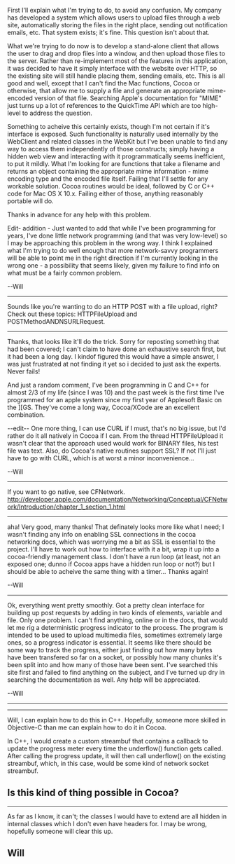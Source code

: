 

First I'll explain what I'm trying to do, to avoid any confusion. My company has developed a system which allows users to upload files through a web site, automatically storing the files in the right place, sending out notification emails, etc. That system exists; it's fine. This question isn't about that. 

What we're trying to do now is to develop a stand-alone client that allows the user to drag and drop files into a window, and then upload those files to the server. Rather than re-implement most of the features in this application, it was decided to have it simply interface with the website over HTTP, so the existing site will still handle placing them, sending emails, etc. This is all good and well, except that I can't find the Mac functions, Cocoa or otherwise, that allow me to supply a file and generate an appropriate mime-encoded version of that file. Searching Apple's documentation for "MIME" just turns up a lot of references to the QuickTime API which are too high-level to address the question. 

Something to acheive this certainly exists, though I'm not certain if it's interface is exposed. Such functionality is naturally used internally by the WebClient and related classes in the WebKit but I've been unable to find any way to access them independently of those constructs; simply having a hidden web view and interacting with it programmatically seems inefficient, to put it mildly. 
What I'm looking for are functions that take a filename and returns an object containing the appropriate mime information - mime encoding type and the encoded file itself. Failing that I'll settle for any workable solution. Cocoa routines would be ideal, followed by C or C++ code for Mac OS X 10.x. Failing either of those, anything reasonably portable will do.

Thanks in advance for any help with this problem.

Edit- addition -
Just wanted to add that while I've been programming for years, I've done little network programming (and that was very low-level) so I may be approaching this problem in the wrong way. I think I explained what I'm trying to do well enough that more network-savvy programmers will be able to point me in the right direction if I'm currently looking in the wrong one - a possibility that seems likely, given my failure to find info on what must be a fairly common problem.

--Will

----

Sounds like you're wanting to do an HTTP POST with a file upload, right?  Check out these topics:  HTTPFileUpload and POSTMethodANDNSURLRequest.

----
Thanks, that looks like it'll do the trick. Sorry for reposting something that had been covered; I can't claim to have done an exhaustive search first, but it had been a long day. I kindof figured this would have a simple answer, I was just frustrated at not finding it yet so i decided to just ask the experts. Never fails! 

And just a random comment, I've been programming in C and C++ for almost 2/3 of my life (since I was 10) and the past week is the first time I've programmed for an apple system since my first year of Applesoft Basic on the ][GS. They've come a long way, Cocoa/XCode are an excellent combination. 

--edit--
One more thing, I can use CURL if I must, that's no big issue, but I'd rather do it all natively in Cocoa if I can. From the thread HTTPFileUpload it wasn't clear that the approach used would work for BINARY files, his test file was text. Also, do Cocoa's native routines support SSL? If not I'll just have to go with CURL, which is at worst a minor inconvenience...

--Will

----

If you want to go native, see CFNetwork.  http://developer.apple.com/documentation/Networking/Conceptual/CFNetwork/Introduction/chapter_1_section_1.html

----

aha! Very good, many thanks! That definately looks more like what I need; I wasn't finding any info on enabling SSL connections in the cocoa networking docs, which was worrying me a bit as SSL is essential to the project. I'll have to work out how to interface with it a bit, wrap it up into a cocoa-friendly management class. I don't have a run loop (at least, not an exposed one; dunno if Cocoa apps have a hidden run loop or not?) but I should be able to acheive the same thing with a timer... Thanks again!

--Will

----

Ok, everything went pretty smoothly. Got a pretty clean interface for building up post requests by adding in two kinds of elements, variable and file. Only one problem. I can't find anything, online or in the docs, that would let me rig a deterministic progress indicator to the process. The program is intended to be used to upload multimedia files, sometimes extremely large ones, so a progress indicator is essential. It seems like there should be some way to track the progress, either just finding out how many bytes have been transfered so far on a socket, or possibly how many chunks it's been split into and how many of those have been sent. I've searched this site first and failed to find anything on the subject, and I've turned up dry in searching the documentation as well. Any help will be appreciated.

--Will

----

----
Will,
I can explain how to do this in C++. Hopefully, someone more skilled in Objective-C than me can explain how to do it in Cocoa.

In C++, I would create a custom streambuf that contains a callback to update the progress meter every time the underflow() function gets called. After calling the progress update, it will then call underflow() on the existing streambuf, which, in this case, would be some kind of network socket streambuf.

Is this kind of thing possible in Cocoa?
----

----
As far as I know, it can't; the classes I would have to extend are all hidden in internal classes which I don't even have headers for.
I may be wrong, hopefully someone will clear this up.

Will
----
